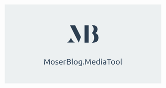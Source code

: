 <p align="center">
    <img src="https://raw.githubusercontent.com/MoserBlog/.github/main/images/github-titleimages/mediatool-titleimage.png">
</p>